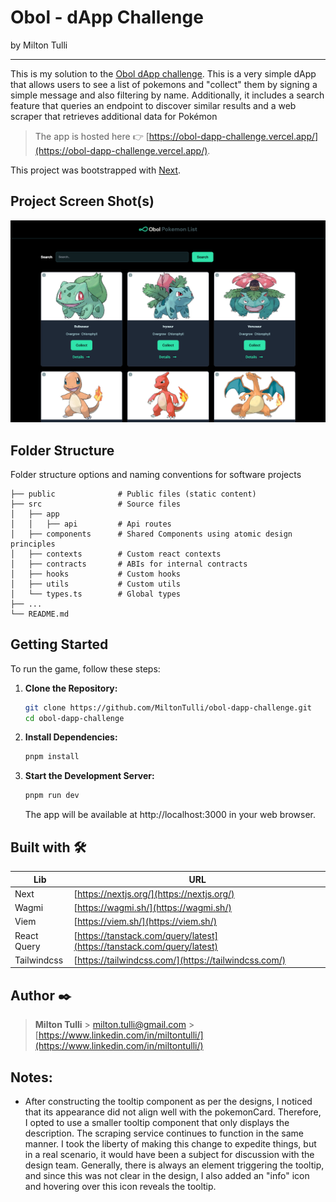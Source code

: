 # Obol - dApp Challenge

by Milton Tulli

---

This is my solution to the [Obol dApp challenge](https://github.com/f1lander/obol-dAPP-challenge/blob/main/README.md). This is a very simple dApp that allows users to see a list of pokemons and "collect" them by signing a simple message and also filtering by name. Additionally, it includes a search feature that queries an endpoint to discover similar results and a web scraper that retrieves additional data for Pokémon

> The app is hosted here 👉 [https://obol-dapp-challenge.vercel.app/](https://obol-dapp-challenge.vercel.app/).

This project was bootstrapped with [Next](https://nextjs.org/).

## Project Screen Shot(s)

![app 1](https://github.com/MiltonTulli/obol-dapp-challenge/blob/main/screenshots/wp2.png)

## Folder Structure

Folder structure options and naming conventions for software projects

    ├── public              # Public files (static content)
    ├── src                 # Source files
    │   ├── app
    │   │   ├── api         # Api routes
    │   ├── components      # Shared Components using atomic design principles
    │   ├── contexts        # Custom react contexts
    │   ├── contracts       # ABIs for internal contracts
    │   ├── hooks           # Custom hooks
    │   ├── utils           # Custom utils
    │   └── types.ts        # Global types
    ├── ...
    └── README.md

## Getting Started

To run the game, follow these steps:

1. **Clone the Repository:**

   ```bash
   git clone https://github.com/MiltonTulli/obol-dapp-challenge.git
   cd obol-dapp-challenge
   ```

2. **Install Dependencies:**
   ```bash
   pnpm install
   ```
3. **Start the Development Server:**
   ```bash
   pnpm run dev
   ```
   The app will be available at http://localhost:3000 in your web browser.

## Built with 🛠️

| Lib         | URL                                                                    |
| ----------- | ---------------------------------------------------------------------- |
| Next        | [https://nextjs.org/](https://nextjs.org/)                             |
| Wagmi       | [https://wagmi.sh/](https://wagmi.sh/)                                 |
| Viem        | [https://viem.sh/](https://viem.sh/)                                   |
| React Query | [https://tanstack.com/query/latest](https://tanstack.com/query/latest) |
| Tailwindcss | [https://tailwindcss.com/](https://tailwindcss.com/)                   |

## Author ✒️

> **Milton Tulli** > milton.tulli@gmail.com > [https://www.linkedin.com/in/miltontulli/](https://www.linkedin.com/in/miltontulli/)

## Notes:

- After constructing the tooltip component as per the designs, I noticed that its appearance did not align well with the pokemonCard. Therefore, I opted to use a smaller tooltip component that only displays the description. The scraping service continues to function in the same manner. I took the liberty of making this change to expedite things, but in a real scenario, it would have been a subject for discussion with the design team. Generally, there is always an element triggering the tooltip, and since this was not clear in the design, I also added an "info" icon and hovering over this icon reveals the tooltip.
